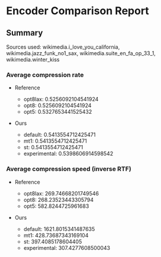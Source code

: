 
# Encoder Comparison Report

## Summary

Sources used: wikimedia.i_love_you_california, wikimedia.jazz_funk_no1_sax, wikimedia.suite_en_fa_op_33_1, wikimedia.winter_kiss

### Average compression rate

  - Reference
    - opt8lax: 0.5256092104541924
    - opt8: 0.5256092104541924
    - opt5: 0.5327653441525432

  - Ours
    - default: 0.5413554712425471
    - mt1: 0.5413554712425471
    - st: 0.5413554712425471
    - experimental: 0.5398606914598542


### Average compression speed (inverse RTF)
  - Reference
    - opt8lax: 269.74668201749546
    - opt8: 268.23523443305794
    - opt5: 582.8244725961683

  - Ours
    - default: 1621.8015341487635
    - mt1: 428.73687343169104
    - st: 397.4085178604405
    - experimental: 307.4277608500043


